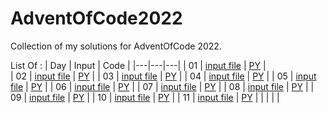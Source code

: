 # AdventOfCode2022
Collection of my solutions for AdventOfCode 2022.

List Of : 
| Day  | Input  | Code  |
|---|---|---|
| 01  | [input file](https://raw.githubusercontent.com/samsepi0x0/AdventOfCode2022/main/input_1.txt)  | [PY](https://raw.githubusercontent.com/samsepi0x0/AdventOfCode2022/main/code1.py)  |  
| 02  | [input file](https://raw.githubusercontent.com/samsepi0x0/AdventOfCode2022/main/input_2.txt)  | [PY](https://raw.githubusercontent.com/samsepi0x0/AdventOfCode2022/main/code2.py)  |
| 03  | [input file](https://raw.githubusercontent.com/samsepi0x0/AdventOfCode2022/main/input_3.txt)  | [PY](https://raw.githubusercontent.com/samsepi0x0/AdventOfCode2022/main/code3.py)  |
| 04  | [input file](https://raw.githubusercontent.com/samsepi0x0/AdventOfCode2022/main/input_4.txt)  | [PY](https://raw.githubusercontent.com/samsepi0x0/AdventOfCode2022/main/code4.py)  |
| 05  | [input file](https://raw.githubusercontent.com/samsepi0x0/AdventOfCode2022/main/input_5.txt)  | [PY](https://raw.githubusercontent.com/samsepi0x0/AdventOfCode2022/main/code5.py)  |
| 06  | [input file](https://raw.githubusercontent.com/samsepi0x0/AdventOfCode2022/main/input_6.txt)  | [PY](https://raw.githubusercontent.com/samsepi0x0/AdventOfCode2022/main/code6.py)  |
| 07  | [input file](https://raw.githubusercontent.com/samsepi0x0/AdventOfCode2022/main/input_7.txt)  | [PY](https://raw.githubusercontent.com/samsepi0x0/AdventOfCode2022/main/code7.py)  |
| 08  | [input file](https://raw.githubusercontent.com/samsepi0x0/AdventOfCode2022/main/input_8.txt)  | [PY](https://raw.githubusercontent.com/samsepi0x0/AdventOfCode2022/main/code8.py)  |
| 09  | [input file](https://raw.githubusercontent.com/samsepi0x0/AdventOfCode2022/main/input_9.txt)  | [PY](https://raw.githubusercontent.com/samsepi0x0/AdventOfCode2022/main/code9.py)  |
| 10  | [input file](https://raw.githubusercontent.com/samsepi0x0/AdventOfCode2022/main/input_10.txt)  | [PY](https://raw.githubusercontent.com/samsepi0x0/AdventOfCode2022/main/code10.py)  |
| 11 | [input file](https://raw.githubusercontent.com/samsepi0x0/AdventOfCode2022/main/input_11.py) | [PY](https://raw.githubusercontent.com/samsepi0x0/AdventOfCode2022/main/code_11.py)  |
|   |   |   |  

